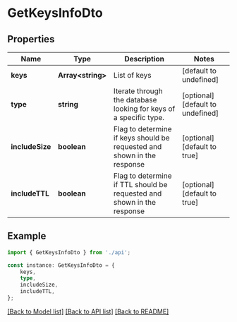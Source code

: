 # GetKeysInfoDto


## Properties

Name | Type | Description | Notes
------------ | ------------- | ------------- | -------------
**keys** | **Array&lt;string&gt;** | List of keys | [default to undefined]
**type** | **string** | Iterate through the database looking for keys of a specific type. | [optional] [default to undefined]
**includeSize** | **boolean** | Flag to determine if keys should be requested and shown in the response | [optional] [default to true]
**includeTTL** | **boolean** | Flag to determine if TTL should be requested and shown in the response | [optional] [default to true]

## Example

```typescript
import { GetKeysInfoDto } from './api';

const instance: GetKeysInfoDto = {
    keys,
    type,
    includeSize,
    includeTTL,
};
```

[[Back to Model list]](../README.md#documentation-for-models) [[Back to API list]](../README.md#documentation-for-api-endpoints) [[Back to README]](../README.md)
